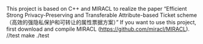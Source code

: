 This project is based on C++ and MIRACL to realize the paper “Efficient Strong Privacy-Preserving and Transferable Attribute-based Ticket scheme（高效的强隐私保护和可转让的属性票据方案）”
If you want to use this project, first download and compile MIRACL (https://github.com/miracl/MIRACL).
//test
		make
		./test
